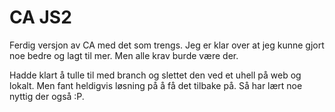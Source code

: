 # CA JS2
Ferdig versjon av CA med det som trengs. Jeg er klar over at jeg kunne gjort noe bedre og lagt til mer.
Men alle krav burde være der.

Hadde klart å tulle til med branch og slettet den ved et uhell på web og lokalt. Men fant heldigvis løsning på å få det tilbake på.
Så har lært noe nyttig der også :P.